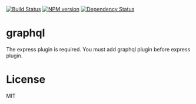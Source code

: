 [![Build Status][build-image]][build-url]
[![NPM version][npm-image]][npm-url]
[![Dependency Status][gemnasium-image]][gemnasium-url]

# graphql

The express plugin is required. You must add graphql plugin before express plugin.


# License

  MIT

[build-image]: https://img.shields.io/travis/gabliam/gabliam/master.svg?style=flat-square
[build-url]: https://travis-ci.org/gabliam/gabliam
[npm-image]: https://img.shields.io/npm/v/@gabliam/graphql-express.svg?style=flat-square
[npm-url]: https://github.com/gabliam/graphql-express
[gemnasium-image]: http://img.shields.io/gemnasium/gabliam/graphql-express.svg?style=flat-square
[gemnasium-url]: https://gemnasium.com/gabliam/graphql-express
